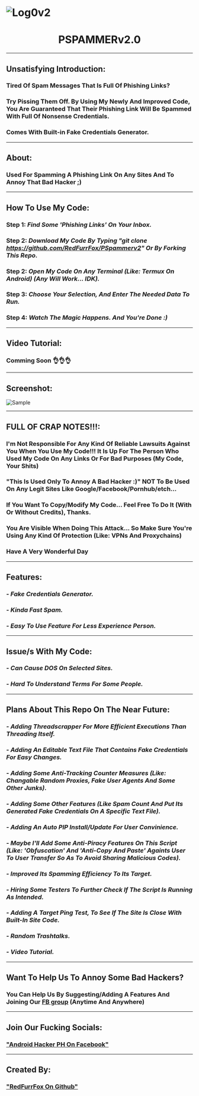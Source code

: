 # ![Log0v2](https://user-images.githubusercontent.com/80197308/153523663-6f87fbca-187f-43d8-a750-d9ee2cf02f0e.png)

# <h1 align="center">PSPAMMERv2.0

---

## Unsatisfying Introduction:

### Tired Of Spam Messages That Is Full Of Phishing Links?
### Try Pissing Them Off. By Using My Newly And Improved Code, You Are Guaranteed That Their Phishing Link Will Be Spammed With Full Of Nonsense Credentials.
### Comes With Built-in Fake Credentials Generator.

---
## About:
### Used For Spamming A Phishing Link On Any Sites And To Annoy That Bad Hacker ;)

---

## How To Use My Code:

### Step 1: _Find Some 'Phishing Links' On Your Inbox._
### Step 2: _Download My Code By Typing "git clone https://github.com/RedFurrFox/PSpammerv2" Or By Forking This Repo._
### Step 2: _Open My Code On Any Terminal (Like: Termux On Android) (Any Will Work... IDK)._
### Step 3: _Choose Your Selection, And Enter The Needed Data To Run._
### Step 4: _Watch The Magic Happens. And You're Done :)_

---

## Video Tutorial:

### Comming Soon 👌👌👌

---

## Screenshot:

![Sample](https://user-images.githubusercontent.com/80197308/153191700-8a4e588e-b0da-4317-a68e-beaa966088d0.png)

---

## FULL OF CRAP NOTES!!!:

### I'm Not Responsible For Any Kind Of Reliable Lawsuits Against You When You Use My Code!!! It Is Up For The Person Who Used My Code On Any Links Or For Bad Purposes (My Code, Your Shits)
### "This Is Used Only To Annoy A Bad Hacker :)" NOT To Be Used On Any Legit Sites Like Google/Facebook/Pornhub/etch...
### If You Want To Copy/Modify My Code... Feel Free To Do It (With Or Without Credits), Thanks.
### You Are Visible When Doing This Attack... So Make Sure You're Using Any Kind Of Protection (Like: VPNs And Proxychains)
###
### Have A Very Wonderful Day

---

## Features:

### _- Fake Credentials Generator._
### _- Kinda Fast Spam._
### _- Easy To Use Feature For Less Experience Person._

---

## Issue/s With My Code:

### _- Can Cause DOS On Selected Sites._
### _- Hard To Understand Terms For Some People._

---

## Plans About This Repo On The Near Future:

### _- Adding Threadscrapper For More Efficient Executions Than Threading Itself._
### _- Adding An Editable Text File That Contains Fake Credentials For Easy Changes._
### _- Adding Some Anti-Tracking Counter Measures (Like: Changable Random Proxies, Fake User Agents And Some Other Junks)._
### _- Adding Some Other Features (Like Spam Count And Put Its Generated Fake Credentials On A Specific Text File)._
### _- Adding An Auto PIP Install/Update For User Convinience._
### _- Maybe I'll Add Some Anti-Piracy Features On This Script (Like: 'Obfuscation' And 'Anti-Copy And Paste' Againts User To User Transfer So As To Avoid Sharing Malicious Codes)._
### _- Improved Its Spamming Efficiency To Its Target._
### _- Hiring Some Testers To Further Check If The Script Is Running As Intended._
### _- Adding A Target Ping Test, To See If The Site Is Close With Built-In Site Code._
### _- Random Trashtalks._
### _- Video Tutorial._

---

## Want To Help Us To Annoy Some Bad Hackers?

### You Can Help Us By Suggesting/Adding A Features And Joining Our [FB group](https://www.facebook.com/groups/1778790372291663) (Anytime And Anywhere)

---

## Join Our Fucking Socials: 

### ["Android Hacker PH On Facebook"](https://www.facebook.com/groups/1778790372291663)

---
  
## Created By: 
  
### ["RedFurrFox On Github"](https://github.com/RedFurrFox)
